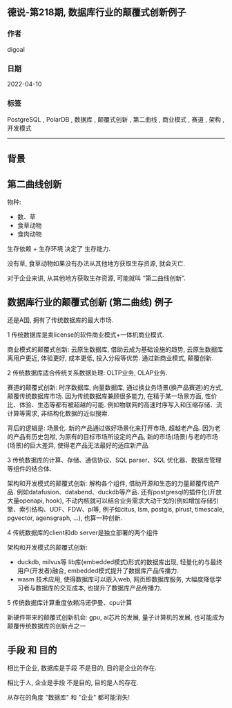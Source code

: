 ## 德说-第218期, 数据库行业的颠覆式创新例子            
            
### 作者            
digoal            
            
### 日期            
2022-04-10           
            
### 标签            
PostgreSQL , PolarDB , 数据库 , 颠覆式创新 , 第二曲线 , 商业模式 , 赛道 , 架构 , 开发模式        
            
----            
            
## 背景         
    
## 第二曲线创新    
物种:     
- 数、草    
- 食草动物    
- 食肉动物    
    
生存依赖 + 生存环境 决定了 生存能力.     
    
没有草, 食草动物如果没有办法从其他地方获取生存资源, 就会灭亡.      
    
对于企业来讲, 从其他地方获取生存资源, 可能就叫 “第二曲线创新”.       
    
## 数据库行业的颠覆式创新 (第二曲线) 例子       
还是A国, 拥有了传统数据库的最大市场.      
    
1 传统数据库是卖license的软件商业模式+一体机商业模式.       
  
商业模式的颠覆式创新: 云原生数据库, 借助云成为基础设施的趋势, 云原生数据库离用户更近, 体验更好, 成本更低, 投入分段等优势. 通过新商业模式, 颠覆创新.    
    
2 传统数据库适合传统关系数据处理: OLTP业务, OLAP业务.    
  
赛道的颠覆式创新: 时序数据库, 向量数据库, 通过换业务场景(换产品赛道)的方式, 颠覆传统数据库市场.  因为传统数据库兼顾很多能力, 在精于某一场景方面, 性价比、体验、生态等都有被超越的可能.  例如物联网的高速时序写入和压缩存储、流计算等需求, 非结构化数据的近似搜索.     
  
背后的逻辑是: 场景化.  新的产品通过做好场景化来打开市场, 超越老产品.   因为老的产品有历史包袱, 为原有的目标市场所设定的产品, 新的市场(场景)与老的市场(场景)的巨大差异, 使得老产品无法最好的适应新产品.      
    
3 传统数据库的计算、存储、通信协议、SQL parser、SQL 优化器、数据库管理等组件的结合体.     
  
架构和开发模式的颠覆式创新: 解构各个组件, 借助开源和生态的力量颠覆传统产品. 例如datafusion、databend、duckdb等产品.   还有postgresql的插件化(开放大量openapi, hook), 不动内核就可以结合业务需求大动干戈的(例如增加存储引擎、索引结构、UDF、FDW、pl等, 例子如citus, lsm, postgis, plrust, timescale, pgvector, agensgraph, ...), 也算一种创新.      
    
4 传统数据库的client和db server是独立部署的两个组件     
  
架构和开发模式的颠覆式创新:     
- duckdb, milvus等 lib库(embedded模式)形式的数据库出现, 轻量化的与最终用户(开发者)融合, embedded模式提升了数据库产品传播力.     
- wasm 技术应用, 使得数据库可以嵌入web, 网页即数据库服务, 大幅度降低学习者与数据库的交互成本, 也提升了数据库产品传播力.      
    
5 传统数据库计算重度依赖冯诺伊曼、cpu计算    
  
新硬件带来的颠覆式创新机会: gpu, ai芯片的发展, 量子计算机的发展, 也可能成为颠覆传统数据库的创新点之一    
    
## 手段 和 目的     
相比于企业, 数据库是手段 不是目的, 目的是企业的存在.    
    
相比于人, 企业是手段 不是目的, 目的是人的存在.    
    
从存在的角度 "数据库" 和 "企业" 都可能消失!      
    
      
